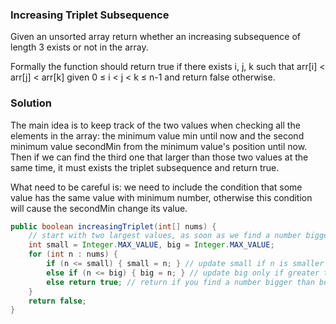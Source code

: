 ### Increasing Triplet Subsequence
Given an unsorted array return whether an increasing subsequence of length 3 exists or not in the array.

Formally the function should return true if there exists i, j, k
such that arr[i] < arr[j] < arr[k] given 0 ≤ i < j < k ≤ n-1 and return false otherwise.




### Solution
The main idea is to keep track of the two values when checking all the elements in the array: the minimum value min until now and the second minimum value secondMin from the minimum value's position until now. Then if we can find the third one that larger than those two values at the same time, it must exists the triplet subsequence and return true.

What need to be careful is: we need to include the condition that some value has the same value with minimum number, otherwise this condition will cause the secondMin change its value.
```java
public boolean increasingTriplet(int[] nums) {
    // start with two largest values, as soon as we find a number bigger than both, while both have been updated, return true.
    int small = Integer.MAX_VALUE, big = Integer.MAX_VALUE;
    for (int n : nums) {
        if (n <= small) { small = n; } // update small if n is smaller than both
        else if (n <= big) { big = n; } // update big only if greater than small but smaller than big
        else return true; // return if you find a number bigger than both
    }
    return false;
}
```
